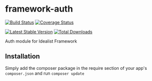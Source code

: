framework-auth
=============

[![Build Status](https://travis-ci.org/idealistsoft/framework-auth.png?branch=master)](https://travis-ci.org/idealistsoft/framework-auth) [![Coverage Status](https://coveralls.io/repos/idealistsoft/framework-auth/badge.png)](https://coveralls.io/r/idealistsoft/framework-auth)

[![Latest Stable Version](https://poser.pugx.org/idealistsoft/framework-auth/v/stable.png)](https://packagist.org/packages/idealistsoft/framework-auth)
[![Total Downloads](https://poser.pugx.org/idealistsoft/framework-auth/downloads.png)](https://packagist.org/packages/idealistsoft/framework-auth)

Auth module for Idealist Framework

## Installation

Simply add the composer package in the require section of your app's `composer.json` and run `composer update`